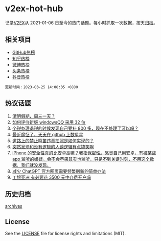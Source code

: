 # v2ex-hot-hub

 记录[V2EX](https://www.v2ex.com/)从 2021-01-06 日至今的热门话题。每小时抓取一次数据，按天[归档](archives)。
 
 ## 相关项目

- [GitHub热榜](https://github.com/lonnyzhang423/github-hot-hub)
- [知乎热榜](https://github.com/lonnyzhang423/zhihu-hot-hub)
- [微博热榜](https://github.com/lonnyzhang423/weibo-hot-hub)
- [头条热榜](https://github.com/lonnyzhang423/toutiao-hot-hub)
- [抖音热榜](https://github.com/lonnyzhang423/douyin-hot-hub)


 `更新时间：2023-03-25 14:08:35 +0800`

## 热议话题

1. [清明假期，周三一天？](https://www.v2ex.com/t/926862)
1. [如何评价新版 windowsQQ 采用 32 位](https://www.v2ex.com/t/926905)
1. [个税办理退税的时候发现自己要补 800 多，现在不处理了可以吗？](https://www.v2ex.com/t/926943)
1. [最近魔怔了，天天在 github 上数星星](https://www.v2ex.com/t/927016)
1. [道路上的禁止鸣笛违章拍照是如何实现的？](https://www.v2ex.com/t/926849)
1. [突然发现和没有逻辑的人谈逻辑有点搞笑啊](https://www.v2ex.com/t/926833)
1. [iPhone 的安全性真的比安卓高嘛？我指保密性。感觉自己用安卓，有被某些 app 监听的嫌疑。会不会苹果其实也监听，只是不到关键时刻，不用这个数据，我们就没发现。](https://www.v2ex.com/t/927010)
1. [减少 ChatGPT 官方网页需要频繁刷新的简单办法](https://www.v2ex.com/t/926890)
1. [工银亚洲 有必要花 3500 元中介费开户吗](https://www.v2ex.com/t/926940)

## 历史归档

[archives](archives)

## License

See the [LICENSE](LICENSE) file for license rights and limitations (MIT).
